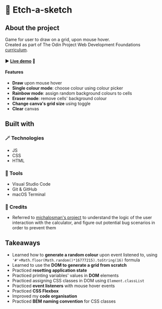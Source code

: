 # 🎨 Etch-a-sketch

## About the project
Game for user to draw on a grid, upon mouse hover.
<br>Created as part of The Odin Project Web Development Foundations <a href="https://www.theodinproject.com/lessons/foundations-etch-a-sketch">curriculum</a>.

#### ► <a href="https://emilielydiat.github.io/etch-a-sketch/">Live demo</a> 👀

#### Features
- **Draw** upon mouse hover
- **Single colour mode**: choose colour using colour picker
- **Rainbow mode**: assign random background colours to cells
- **Eraser mode**: remove cells' background colour
- **Change canva's grid size** using toggle
- **Clear** canvas


## Built with
### 🪄 Technologies
- JS
- CSS
- HTML

### 🔧 Tools
- Visual Studio Code
- Git & GitHub
- macOS Terminal

### 💙 Credits
- Referred to <a href="https://github.com/michalosman/etch-a-sketch">michalosman's project</a> to understand the logic of the user interaction with the calculator, and figure out potential bug scenarios in order to prevent them


## Takeaways
- Learned how to **generate a random colour** upon event listened to, using `'#'+Math.floor(Math.random()*16777215).toString(16)` formula
- Learned to use the **DOM to generate a grid from scratch**
- Practiced **resetting application state**
- Practiced printing variables' values in **DOM** elements
- Practiced assigning CSS classes in DOM using `Element.classList`
- Practiced **event listeners** with mouse hover events
- Practiced **CSS Flexbox**
- Improved my **code organisation**
- Practiced **BEM naming convention** for CSS classes 
